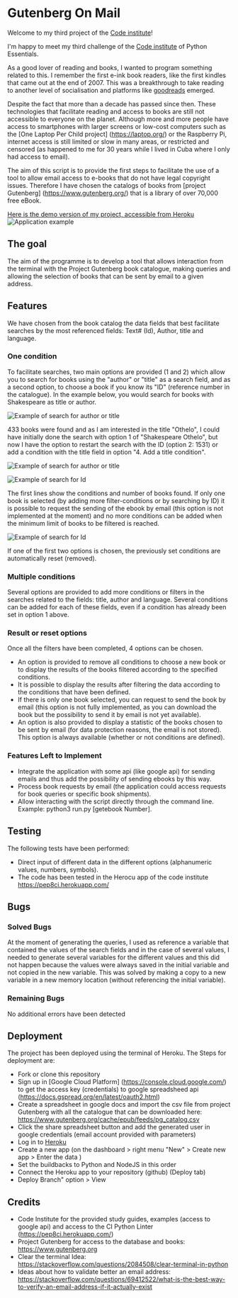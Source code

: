 # Gutenberg On Mail

Welcome to my third project of the [Code institute](https://codeinstitute.net)!

I'm happy to meet my third challenge of the [Code institute](https://codeinstitute.net) of Python Essentials. 

As a good lover of reading and books, I wanted to program something related to this. I remember the first e-ink book readers, like the first kindles that came out at the end of 2007. This was a breakthrough to take reading to another level of socialisation and platforms like [goodreads](https://www.goodreads.com/) emerged.

Despite the fact that more than a decade has passed since then. These technologies that facilitate reading and access to books are still not accessible to everyone on the planet. Although more and more people have access to smartphones with larger screens or low-cost computers such as the [One Laptop Per Child project] (https://laptop.org/) or the Raspberry Pi, internet access is still limited or slow in many areas, or restricted and censored (as happened to me for 30 years while I lived in Cuba where I only had access to email). 

The aim of this script is to provide the first steps to facilitate the use of a tool to allow email access to e-books that do not have legal copyright issues. Therefore I have chosen the catalogs of books from [project Gutenberg] (https://www.gutenberg.org/) that is a library of over 70,000 free eBook.

[Here is the demo version of my project, accessible from Heroku](https://gutenberg-on-mail.herokuapp.com/)
![Application example](https://github.com/patchamama/PP3-GutenbergOnMail/blob/main/doc/PP3-screenshot.png)

## The goal

The aim of the programme is to develop a tool that allows interaction from the terminal with the Project Gutenberg book catalogue, making queries and allowing the selection of books that can be sent by email to a given address.

## Features


We have chosen from the book catalog the data fields that best facilitate searches by the most referenced fields: Text# (Id), Author, title and language.

### One condition

To facilitate searches, two main options are provided (1 and 2) which allow you to search for books using the "author" or "title" as a search field, and as a second option, to choose a book if you know its "ID" (reference number in the catalogue). In the example below, you would search for books with Shakespeare as title or author.

![Example of search for author or title](https://github.com/patchamama/PP3-GutenbergOnMail/blob/main/doc/example1.png)

433 books were found and as I am interested in the title "Othelo", I could have initially done the search with option 1 of "Shakespeare Othelo", but now I have the option to restart the search with the ID (option 2: 1531) or add a condition with the title field in option "4. Add a title condition". 

![Example of search for author or title](https://github.com/patchamama/PP3-GutenbergOnMail/blob/main/doc/example1.1.png)

![Example of search for Id](https://github.com/patchamama/PP3-GutenbergOnMail/blob/main/doc/example1.2.png)

The first lines show the conditions and number of books found. If only one book is selected (by adding more filter-conditions or by searching by ID) it is possible to request the sending of the ebook by email (this option is not implemented at the moment) and no more conditions can be added when the minimum limit of books to be filtered is reached.

![Example of search for Id](https://github.com/patchamama/PP3-GutenbergOnMail/blob/main/doc/example1.3.png)

If one of the first two options is chosen, the previously set conditions are automatically reset (removed).

### Multiple conditions

 Several options are provided to add more conditions or filters in the searches related to the fields: title, author and language. Several conditions can be added for each of these fields, even if a condition has already been set in option 1 above.


### Result or reset options

 Once all the filters have been completed, 4 options can be chosen. 

  - An option is provided to remove all conditions to choose a new book or to display the results of the books filtered according to the specified conditions.
  - It is possible to display the results after filtering the data according to the conditions that have been defined.
  - If there is only one book selected, you can request to send the book by email (this option is not fully implemented, as you can download the book but the possibility to send it by email is not yet available).
  - An option is also provided to display a statistic of the books chosen to be sent by email (for data protection reasons, the email is not stored). This option is always available (whether or not conditions are defined).

### Features Left to Implement

  - Integrate the application with some api (like google api) for sending emails and thus add the possibility of sending ebooks by this way.
  - Process book requests by email (the application could access requests for book queries or specific book shipments).
  - Allow interacting with the script directly through the command line. Example: python3 run.py [getebook Number]. 


## Testing 

The following tests have been performed:
  - Direct input of different data in the different options (alphanumeric values, numbers, symbols).
  - The code has been tested in the Herocu app of the code institute https://pep8ci.herokuapp.com/
  

## Bugs

### Solved Bugs

At the moment of generating the queries, I used as reference a variable that contained the values of the search fields and in the case of several values, I needed to generate several variables for the different values and this did not happen because the values were always saved in the initial variable and not copied in the new variable. This was solved by making a copy to a new variable in a new memory location (without referencing the initial variable).

### Remaining Bugs

No additional errors have been detected

## Deployment

The project has been deployed using the terminal of Heroku. The Steps for deployment are:
  - Fork or clone this repository
  - Sign up in [Google Cloud Platform] (https://console.cloud.google.com/) to get the access key (credentials) to google spreadsheed api (https://docs.gspread.org/en/latest/oauth2.html)
  - Create a spreadsheet in google docs and import the csv file from project Gutenberg with all the catalogue that can be downloaded here: https://www.gutenberg.org/cache/epub/feeds/pg_catalog.csv
  - Click the share spreadsheet button and add the generated user in google credentials (email account provided with parameters)
  - Log in to [Heroku](https://heroku.com)
  - Create a new app (on the dashboard > right menu "New" > Create new app > Enter the data )
  - Set the buildbacks to Python and NodeJS in this order
  - Connect the Heroku app to your repository (github) (Deploy tab)
  - Deploy Branch" option > View

## Credits 

  - Code Institute for the provided study guides, examples (access to google api) and access to the CI Python Linter (https://pep8ci.herokuapp.com/)
  - Project Gutenberg for access to the database and books: https://www.gutenberg.org
  - Clear the terminal Idea: https://stackoverflow.com/questions/2084508/clear-terminal-in-python
  - Ideas about how to validate better an email address: https://stackoverflow.com/questions/69412522/what-is-the-best-way-to-verify-an-email-address-if-it-actually-exist
